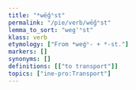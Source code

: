 ```yaml
---
title: "*wḗǵʰst"
permalink: "/pie/verb/wḗǵʰst"
lemma_to_sort: "weg'ʰst"
klass: verb
etymology: ["From *weǵʰ- +‎ *-st."]
markers: []
synonyms: []
definitions: [["to transport"]]
topics: ["ine-pro:Transport"]
---
```

